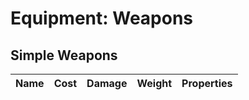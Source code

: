 # Equipment: Weapons

## Simple Weapons
Name | Cost | Damage | Weight | Properties
---- | ---- | ------ | ------ | ----------

